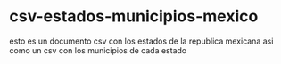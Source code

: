 # csv-estados-municipios-mexico
esto es un documento csv con los estados de la republica mexicana asi como un csv con los municipios de cada estado
